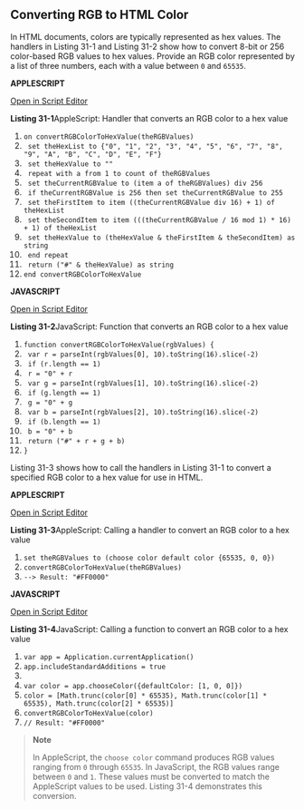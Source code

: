 <a id="//apple_ref/doc/uid/TP40016239-CH49"></a><a id="//apple_ref/doc/uid/TP40016239-CH49-SW1"></a>
<a id="//apple_ref/doc/uid/TP40016239-CH63"></a><a id="//apple_ref/doc/uid/TP40016239-CH63-SW1"></a>

## Converting RGB to HTML Color

In HTML documents, colors are typically represented as hex values. The handlers in Listing 31-1 and Listing 31-2 show how to convert 8-bit or 256 color-based RGB values to hex values. Provide an RGB color represented by a list of three numbers, each with a value between `0` and `65535`.

**APPLESCRIPT**

[Open in Script Editor](https://developer.apple.com/library/archive/mac-automation-scripting-guide/applescript:/com.apple.scripteditor?action=new&script=on%20convertRGBColorToHexValue%28theRGBValues%29%0A%20%20%20%20set%20theHexList%20to%20%7B%220%22%2C%20%221%22%2C%20%222%22%2C%20%223%22%2C%20%224%22%2C%20%225%22%2C%20%226%22%2C%20%227%22%2C%20%228%22%2C%20%229%22%2C%20%22A%22%2C%20%22B%22%2C%20%22C%22%2C%20%22D%22%2C%20%22E%22%2C%20%22F%22%7D%0A%20%20%20%20set%20theHexValue%20to%20%22%22%0A%20%20%20%20repeat%20with%20a%20from%201%20to%20count%20of%20theRGBValues%0A%20%20%20%20%20%20%20%20set%20theCurrentRGBValue%20to%20%28item%20a%20of%20theRGBValues%29%20div%20256%0A%20%20%20%20%20%20%20%20if%20theCurrentRGBValue%20is%20256%20then%20set%20theCurrentRGBValue%20to%20255%0A%20%20%20%20%20%20%20%20set%20theFirstItem%20to%20item%20%28%28theCurrentRGBValue%20div%2016%29%20%2B%201%29%20of%20theHexList%0A%20%20%20%20%20%20%20%20set%20theSecondItem%20to%20item%20%28%28%28theCurrentRGBValue%20%2F%2016%20mod%201%29%20*%2016%29%20%2B%201%29%20of%20theHexList%0A%20%20%20%20%20%20%20%20set%20theHexValue%20to%20%28theHexValue%20%26%20theFirstItem%20%26%20theSecondItem%29%20as%20string%0A%20%20%20%20end%20repeat%0A%20%20%20%20return%20%28%22%23%22%20%26%20theHexValue%29%20as%20string%0Aend%20convertRGBColorToHexValue)

<a id="//apple_ref/doc/uid/TP40016239-CH49-SW2"></a>
**Listing 31-1**AppleScript: Handler that converts an RGB color to a hex value

1. `on convertRGBColorToHexValue(theRGBValues)`
2. ` set theHexList to {"0", "1", "2", "3", "4", "5", "6", "7", "8", "9", "A", "B", "C", "D", "E", "F"}`
3. ` set theHexValue to ""`
4. ` repeat with a from 1 to count of theRGBValues`
5. ` set theCurrentRGBValue to (item a of theRGBValues) div 256`
6. ` if theCurrentRGBValue is 256 then set theCurrentRGBValue to 255`
7. ` set theFirstItem to item ((theCurrentRGBValue div 16) + 1) of theHexList`
8. ` set theSecondItem to item (((theCurrentRGBValue / 16 mod 1) * 16) + 1) of theHexList`
9. ` set theHexValue to (theHexValue & theFirstItem & theSecondItem) as string`
10. ` end repeat`
11. ` return ("#" & theHexValue) as string`
12. `end convertRGBColorToHexValue`

**JAVASCRIPT**

[Open in Script Editor](https://developer.apple.com/library/archive/mac-automation-scripting-guide/applescript:/com.apple.scripteditor?action=new&script=function%20convertRGBColorToHexValue%28rgbValues%29%20%7B%0A%20%20%20%20var%20r%20%3D%20parseInt%28rgbValues%5B0%5D%2C%2010%29.toString%2816%29.slice%28-2%29%0A%20%20%20%20if%20%28r.length%20%3D%3D%201%29%0A%20%20%20%20%20%20%20%20r%20%3D%20%220%22%20%2B%20r%0A%20%20%20%20var%20g%20%3D%20parseInt%28rgbValues%5B1%5D%2C%2010%29.toString%2816%29.slice%28-2%29%0A%20%20%20%20if%20%28g.length%20%3D%3D%201%29%0A%20%20%20%20%20%20%20%20g%20%3D%20%220%22%20%2B%20g%0A%20%20%20%20var%20b%20%3D%20parseInt%28rgbValues%5B2%5D%2C%2010%29.toString%2816%29.slice%28-2%29%0A%20%20%20%20if%20%28b.length%20%3D%3D%201%29%0A%20%20%20%20%20%20%20%20b%20%3D%20%220%22%20%2B%20b%0A%20%20%20%20return%20%28%22%23%22%20%2B%20r%20%2B%20g%20%2B%20b%29%0A%7D)

<a id="//apple_ref/doc/uid/TP40016239-CH49-SW4"></a>
**Listing 31-2**JavaScript: Function that converts an RGB color to a hex value

1. `function convertRGBColorToHexValue(rgbValues) {`
2. ` var r = parseInt(rgbValues[0], 10).toString(16).slice(-2)`
3. ` if (r.length == 1)`
4. ` r = "0" + r`
5. ` var g = parseInt(rgbValues[1], 10).toString(16).slice(-2)`
6. ` if (g.length == 1)`
7. ` g = "0" + g`
8. ` var b = parseInt(rgbValues[2], 10).toString(16).slice(-2)`
9. ` if (b.length == 1)`
10. ` b = "0" + b`
11. ` return ("#" + r + g + b)`
12. `}`

Listing 31-3 shows how to call the handlers in Listing 31-1 to convert a specified RGB color to a hex value for use in HTML.

**APPLESCRIPT**

[Open in Script Editor](https://developer.apple.com/library/archive/mac-automation-scripting-guide/applescript:/com.apple.scripteditor?action=new&script=set%20theRGBValues%20to%20%28choose%20color%20default%20color%20%7B65535%2C%200%2C%200%7D%29%0AconvertRGBColorToHexValue%28theRGBValues%29)

<a id="//apple_ref/doc/uid/TP40016239-CH49-SW3"></a>
**Listing 31-3**AppleScript: Calling a handler to convert an RGB color to a hex value

1. `set theRGBValues to (choose color default color {65535, 0, 0})`
2. `convertRGBColorToHexValue(theRGBValues)`
3. `--> Result: "#FF0000"`

**JAVASCRIPT**

[Open in Script Editor](https://developer.apple.com/library/archive/mac-automation-scripting-guide/applescript:/com.apple.scripteditor?action=new&script=var%20app%20%3D%20Application.currentApplication%28%29%0Aapp.includeStandardAdditions%20%3D%20true%0A%0Avar%20color%20%3D%20app.chooseColor%28%7BdefaultColor%3A%20%5B1%2C%200%2C%200%5D%7D%29%0Acolor%20%3D%20%5BMath.trunc%28color%5B0%5D%20*%2065535%29%2C%20Math.trunc%28color%5B1%5D%20*%2065535%29%2C%20Math.trunc%28color%5B2%5D%20*%2065535%29%5D%0AconvertRGBColorToHexValue%28color%29)

<a id="//apple_ref/doc/uid/TP40016239-CH49-SW5"></a>
**Listing 31-4**JavaScript: Calling a function to convert an RGB color to a hex value

1. `var app = Application.currentApplication()`
2. `app.includeStandardAdditions = true`
3. ` `
4. `var color = app.chooseColor({defaultColor: [1, 0, 0]})`
5. `color = [Math.trunc(color[0] * 65535), Math.trunc(color[1] * 65535), Math.trunc(color[2] * 65535)]`
6. `convertRGBColorToHexValue(color)`
7. `// Result: "#FF0000"`

> **Note**
>
>
> In AppleScript, the `choose color` command produces RGB values ranging from `0` through `65535`. In JavaScript, the RGB values range between `0` and `1`. These values must be converted to match the AppleScript values to be used. Listing 31-4 demonstrates this conversion.
